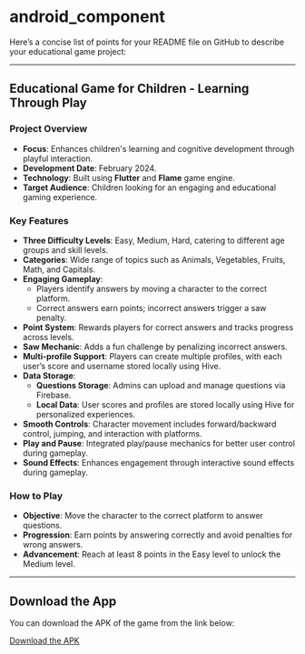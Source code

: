 # android_component

Here’s a concise list of points for your README file on GitHub to describe your educational game project:

---

## Educational Game for Children - Learning Through Play

### Project Overview
- **Focus**: Enhances children's learning and cognitive development through playful interaction.
- **Development Date**: February 2024.
- **Technology**: Built using **Flutter** and **Flame** game engine.
- **Target Audience**: Children looking for an engaging and educational gaming experience.

### Key Features
- **Three Difficulty Levels**: Easy, Medium, Hard, catering to different age groups and skill levels.
- **Categories**: Wide range of topics such as Animals, Vegetables, Fruits, Math, and Capitals.
- **Engaging Gameplay**:
  - Players identify answers by moving a character to the correct platform.
  - Correct answers earn points; incorrect answers trigger a saw penalty.
- **Point System**: Rewards players for correct answers and tracks progress across levels.
- **Saw Mechanic**: Adds a fun challenge by penalizing incorrect answers.
- **Multi-profile Support**: Players can create multiple profiles, with each user’s score and username stored locally using Hive.
- **Data Storage**:
  - **Questions Storage**: Admins can upload and manage questions via Firebase.
  - **Local Data**: User scores and profiles are stored locally using Hive for personalized experiences.
- **Smooth Controls**: Character movement includes forward/backward control, jumping, and interaction with platforms.
- **Play and Pause**: Integrated play/pause mechanics for better user control during gameplay.
- **Sound Effects**: Enhances engagement through interactive sound effects during gameplay.

### How to Play
- **Objective**: Move the character to the correct platform to answer questions.
- **Progression**: Earn points by answering correctly and avoid penalties for wrong answers.
- **Advancement**: Reach at least 8 points in the Easy level to unlock the Medium level.

---

## Download the App
You can download the APK of the game from the link below:

[Download the APK](https://drive.google.com/file/d/1PLT00FzcvK-MbVjXqzQpreLRJSyKLt9j/view?pli=1)

